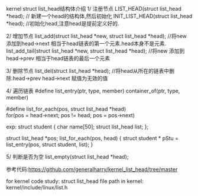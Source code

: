 kernel struct list_head结构体介绍
1/ 注册节点
LIST_HEAD(struct list_head *head);	// 新建一个head的结构体,然后初始化
INIT_LIST_HEAD(struct list_head *head);	//初始化head,注意head是提前定义好的.		

2/ 增加节点
list_add(struct list_head *new, struct list_head *head);  //将new 添加到head->next  相当于head链表的第一个元素.head本身不是元素.
list_add_tail(struct list_head *new, struct list_head *head); //将new 添加到head->prev  相当于head链表的最后一个元素

3/ 删除节点
list_del(struct list_head *head);   //将head从所在的链表中删除.head->prev head->next 赋值为无效的值

4/ 遍历链表
#define list_entry(ptr, type, member)  container_of(ptr, type, member)

#define list_for_each(pos, struct list_head *head) \
	for(pos = head->next; pos != head; pos = pos->next)

exp: 
struct student {
	char name[50];
	struct list_head list;
};

struct list_head *pos;
list_for_each(pos, head) {
	struct student * pStu = list_entry(pos, struct student, list);
}

5/ 判断是否为空
list_empty(struct list_head *head);

参考代码:https://github.com/generalharry/kernel_list_head/tree/master

for kernel code study: struct list_head
file path in kernel: kernel/include/linux/list.h
